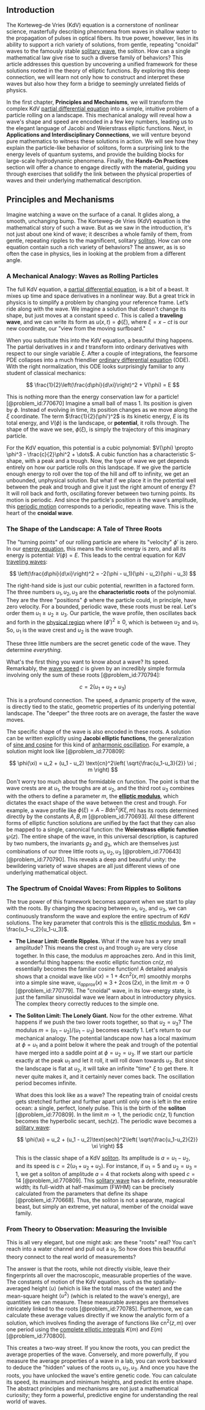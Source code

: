 ## Introduction
The Korteweg-de Vries (KdV) equation is a cornerstone of nonlinear science, masterfully describing phenomena from waves in shallow water to the propagation of pulses in optical fibers. Its true power, however, lies in its ability to support a rich variety of solutions, from gentle, repeating "cnoidal" waves to the famously stable [solitary wave](@article_id:273799), the soliton. How can a single mathematical law give rise to such a diverse family of behaviors? This article addresses this question by uncovering a unified framework for these solutions rooted in the theory of elliptic functions. By exploring this deep connection, we will learn not only how to construct and interpret these waves but also how they form a bridge to seemingly unrelated fields of physics.

In the first chapter, **Principles and Mechanisms**, we will transform the complex KdV [partial differential equation](@article_id:140838) into a simple, intuitive problem of a particle rolling on a landscape. This mechanical analogy will reveal how a wave's shape and speed are encoded in a few key numbers, leading us to the elegant language of Jacobi and Weierstrass elliptic functions. Next, in **Applications and Interdisciplinary Connections**, we will venture beyond pure mathematics to witness these solutions in action. We will see how they explain the particle-like behavior of solitons, form a surprising link to the energy levels of quantum systems, and provide the building blocks for large-scale hydrodynamic phenomena. Finally, the **Hands-On Practices** section will offer a chance to engage directly with the material, guiding you through exercises that solidify the link between the physical properties of waves and their underlying mathematical description.

## Principles and Mechanisms

Imagine watching a wave on the surface of a canal. It glides along, a smooth, unchanging bump. The Korteweg-de Vries (KdV) equation is the mathematical story of such a wave. But as we saw in the introduction, it's not just about one kind of wave; it describes a whole family of them, from gentle, repeating ripples to the magnificent, solitary [soliton](@article_id:139786). How can one equation contain such a rich variety of behaviors? The answer, as is so often the case in physics, lies in looking at the problem from a different angle.

### A Mechanical Analogy: Waves as Rolling Particles

The full KdV equation, a [partial differential equation](@article_id:140838), is a bit of a beast. It mixes up time and space derivatives in a nonlinear way. But a great trick in physics is to simplify a problem by changing your reference frame. Let’s ride along with the wave. We imagine a solution that doesn't change its shape, but just moves at a constant speed $c$. This is called a **traveling wave**, and we can write its form as $u(x,t) = \phi(\xi)$, where $\xi = x - ct$ is our new coordinate, our "view from the moving surfboard."

When you substitute this into the KdV equation, a beautiful thing happens. The partial derivatives in $x$ and $t$ transform into ordinary derivatives with respect to our single variable $\xi$. After a couple of integrations, the fearsome PDE collapses into a much friendlier [ordinary differential equation](@article_id:168127) (ODE). With the right normalization, this ODE looks surprisingly familiar to any student of classical mechanics:

$$ \frac{1}{2}\left(\frac{d\phi}{d\xi}\right)^2 + V(\phi) = E $$

This is nothing more than the energy conservation law for a particle! [@problem_id:770670] Imagine a small ball of mass 1. Its position is given by $\phi$. Instead of evolving in time, its position changes as we move along the $\xi$ coordinate. The term $\frac{1}{2}(\phi')^2$ is its kinetic energy, $E$ is its total energy, and $V(\phi)$ is the landscape, or **potential**, it rolls through. The shape of the wave we see, $\phi(\xi)$, is simply the trajectory of this imaginary particle.

For the KdV equation, this potential is a cubic polynomial: $V(\phi) \propto \phi^3 - \frac{c}{2}\phi^2 + \dots$. A cubic function has a characteristic S-shape, with a peak and a trough. Now, the type of wave we get depends entirely on how our particle rolls on this landscape. If we give the particle enough energy to roll over the top of the hill and off to infinity, we get an unbounded, unphysical solution. But what if we place it in the potential well between the peak and trough and give it just the right amount of energy $E$? It will roll back and forth, oscillating forever between two turning points. Its motion is periodic. And since the particle's position *is* the wave's amplitude, this [periodic motion](@article_id:172194) corresponds to a periodic, repeating wave. This is the heart of the **cnoidal wave**.

### The Shape of the Landscape: A Tale of Three Roots

The "turning points" of our rolling particle are where its "velocity" $\phi'$ is zero. In our [energy equation](@article_id:155787), this means the kinetic energy is zero, and all its energy is potential: $V(\phi) = E$. This leads to the central equation for KdV [traveling waves](@article_id:184514):

$$ \left(\frac{d\phi}{d\xi}\right)^2 = -2(\phi - u_1)(\phi - u_2)(\phi - u_3) $$

The right-hand side is just our cubic potential, rewritten in a factored form. The three numbers $u_1, u_2, u_3$ are the **characteristic roots** of the polynomial. They are the three "positions" $\phi$ where the particle could, in principle, have zero velocity. For a bounded, periodic wave, these roots must be real. Let's order them $u_1 \ge u_2 \ge u_3$. Our particle, the wave profile, then oscillates back and forth in the [physical region](@article_id:159612) where $(\phi')^2 \ge 0$, which is between $u_2$ and $u_1$. So, $u_1$ is the wave crest and $u_2$ is the wave trough.

These three little numbers are the secret genetic code of the wave. They determine *everything*.

What's the first thing you want to know about a wave? Its speed. Remarkably, the [wave speed](@article_id:185714) $c$ is given by an incredibly simple formula involving only the sum of these roots [@problem_id:770794]:

$$ c = 2(u_1 + u_2 + u_3) $$

This is a profound connection. The speed, a dynamic property of the wave, is directly tied to the static, geometric properties of its underlying potential landscape. The "deeper" the three roots are on average, the faster the wave moves.

The specific shape of the wave is also encoded in these roots. A solution can be written explicitly using **Jacobi elliptic functions**, the generalization of [sine and cosine](@article_id:174871) for this kind of [anharmonic oscillation](@article_id:189596). For example, a solution might look like [@problem_id:770809]:

$$ \phi(\xi) = u_2 + (u_1 - u_2) \text{cn}^2\left( \sqrt{\frac{u_1-u_3}{2}} \xi ; m \right) $$

Don't worry too much about the formidable $\text{cn}$ function. The point is that the wave crests are at $u_1$, the troughs are at $u_2$, and the third root $u_3$ combines with the others to define a parameter $m$, the **[elliptic modulus](@article_id:177703)**, which dictates the exact shape of the wave between the crest and trough. For example, a wave profile like $\phi(\xi) = A - B\operatorname{dn}^2(K\xi, m)$ has its roots determined directly by the constants $A, B, m$ [@problem_id:770693]. All these different forms of elliptic function solutions are unified by the fact that they can also be mapped to a single, canonical function: the **Weierstrass elliptic function** $\wp(z)$. The entire shape of the wave, in this universal description, is captured by two numbers, the invariants $g_2$ and $g_3$, which are themselves just combinations of our three little roots $u_1, u_2, u_3$ [@problem_id:770643] [@problem_id:770790]. This reveals a deep and beautiful unity: the bewildering variety of wave shapes are all just different views of one underlying mathematical object.

### The Spectrum of Cnoidal Waves: From Ripples to Solitons

The true power of this framework becomes apparent when we start to play with the roots. By changing the spacing between $u_1$, $u_2$, and $u_3$, we can continuously transform the wave and explore the entire spectrum of KdV solutions. The key parameter that controls this is the [elliptic modulus](@article_id:177703), $m = \frac{u_1-u_2}{u_1-u_3}$.

*   **The Linear Limit: Gentle Ripples.** What if the wave has a very small amplitude? This means the crest $u_1$ and trough $u_2$ are very close together. In this case, the modulus $m$ approaches zero. And in this limit, a wonderful thing happens: the exotic elliptic function $\text{cn}(z, m)$ essentially becomes the familiar cosine function! A detailed analysis shows that a cnoidal wave like $u(x) = 1 + 4\text{cn}^2(x, m)$ smoothly morphs into a simple sine wave, $u_{approx}(x) \approx 3 + 2\cos(2x)$, in the limit $m \to 0$ [@problem_id:770779]. The "cnoidal" wave, in its low-energy state, is just the familiar sinusoidal wave we learn about in introductory physics. The complex theory correctly reduces to the simple one.

*   **The Soliton Limit: The Lonely Giant.** Now for the other extreme. What happens if we push the two lower roots together, so that $u_2 = u_3$? The modulus $m = (u_1-u_2)/(u_1-u_3)$ becomes exactly 1. Let's return to our mechanical analogy. The potential landscape now has a local maximum at $\phi=u_1$ and a point below it where the peak and trough of the potential have merged into a saddle point at $\phi=u_2=u_3$. If we start our particle exactly at the peak $u_1$ and let it roll, it will roll down towards $u_2$. But since the landscape is flat at $u_2$, it will take an infinite "time" $\xi$ to get there. It never quite makes it, and it certainly never comes back. The oscillation period becomes infinite.

    What does this look like as a wave? The repeating train of cnoidal crests gets stretched further and further apart until only one is left in the entire ocean: a single, perfect, lonely pulse. This is the birth of the **soliton** [@problem_id:770809]. In the limit $m \to 1$, the periodic $\text{cn}(z,1)$ function becomes the hyperbolic secant, $\text{sech}(z)$. The periodic wave becomes a [solitary wave](@article_id:273799):

    $$ \phi(\xi) = u_2 + (u_1 - u_2)\text{sech}^2\left( \sqrt{\frac{u_1-u_2}{2}} \xi \right) $$

    This is the classic shape of a KdV [soliton](@article_id:139786). Its amplitude is $a = u_1-u_2$, and its speed is $c = 2(u_1+u_2+u_2)$. For instance, if $u_1=5$ and $u_2=u_3=1$, we get a soliton of amplitude $a=4$ that rockets along with speed $c=14$ [@problem_id:770809]. This [solitary wave](@article_id:273799) has a definite, measurable width; its full-width at half-maximum (FWHM) can be precisely calculated from the parameters that define its shape [@problem_id:770668]. Thus, the soliton is not a separate, magical beast, but simply an extreme, yet natural, member of the cnoidal wave family.

### From Theory to Observation: Measuring the Invisible

This is all very elegant, but one might ask: are these "roots" real? You can't reach into a water channel and pull out a $u_1$. So how does this beautiful theory connect to the real world of measurements?

The answer is that the roots, while not directly visible, leave their fingerprints all over the macroscopic, measurable properties of the wave. The constants of motion of the KdV equation, such as the spatially-averaged height $\langle u \rangle$ (which is like the total mass of the water) and the mean-square height $\langle u^2 \rangle$ (which is related to the wave's energy), are quantities we can measure. These measurable averages are themselves intricately linked to the roots [@problem_id:770785]. Furthermore, we can calculate these average values directly if we know the analytic form of a solution, which involves finding the average of functions like $\text{cn}^2(z,m)$ over one period using the [complete elliptic integrals](@article_id:202441) $K(m)$ and $E(m)$ [@problem_id:770800].

This creates a two-way street. If you know the roots, you can predict the average properties of the wave. Conversely, and more powerfully, if you measure the average properties of a wave in a lab, you can work backward to deduce the "hidden" values of the roots $u_1, u_2, u_3$. And once you have the roots, you have unlocked the wave's entire genetic code. You can calculate its speed, its maximum and minimum heights, and predict its entire shape. The abstract principles and mechanisms are not just a mathematical curiosity; they form a powerful, predictive engine for understanding the real world of waves.